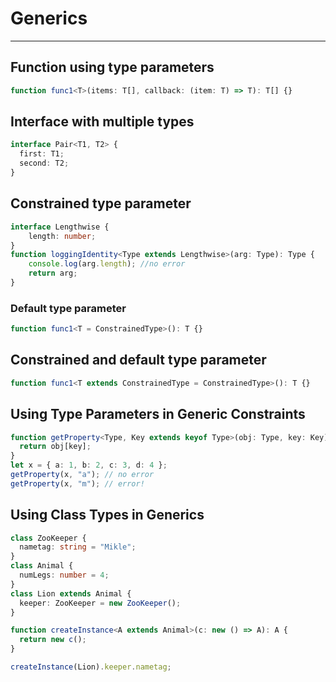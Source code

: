 # Generics
***

## Function using type parameters
```typescript
function func1<T>(items: T[], callback: (item: T) => T): T[] {}
```

## Interface with multiple types
```typescript
interface Pair<T1, T2> {
  first: T1;
  second: T2;
}
```

## Constrained type parameter
```typescript
interface Lengthwise {
    length: number;
}
function loggingIdentity<Type extends Lengthwise>(arg: Type): Type {
    console.log(arg.length); //no error
    return arg;
}
```

### Default type parameter
```typescript
function func1<T = ConstrainedType>(): T {}
```

## Constrained and default type parameter
```typescript
function func1<T extends ConstrainedType = ConstrainedType>(): T {}
```

## Using Type Parameters in Generic Constraints
```typescript
function getProperty<Type, Key extends keyof Type>(obj: Type, key: Key) {
  return obj[key];
}
let x = { a: 1, b: 2, c: 3, d: 4 };
getProperty(x, "a"); // no error
getProperty(x, "m"); // error!
```

## Using Class Types in Generics
```typescript
class ZooKeeper {
  nametag: string = "Mikle";
}
class Animal {
  numLegs: number = 4;
}
class Lion extends Animal {
  keeper: ZooKeeper = new ZooKeeper();
}

function createInstance<A extends Animal>(c: new () => A): A {
  return new c();
}

createInstance(Lion).keeper.nametag;
```
